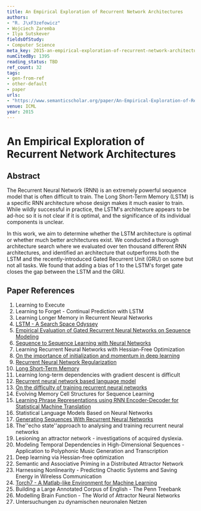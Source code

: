 ```yaml
---
title: An Empirical Exploration of Recurrent Network Architectures
authors:
- "R. J\xF3zefowicz"
- Wojciech Zaremba
- Ilya Sutskever
fieldsOfStudy:
- Computer Science
meta_key: 2015-an-empirical-exploration-of-recurrent-network-architectures
numCitedBy: 1395
reading_status: TBD
ref_count: 32
tags:
- gen-from-ref
- other-default
- paper
urls:
- "https://www.semanticscholar.org/paper/An-Empirical-Exploration-of-Recurrent-Network-J\xF3zefowicz-Zaremba/5b8364c21155d3d2cd38ea4c8b8580beba9a3250?sort=total-citations"
venue: ICML
year: 2015
---
```


# An Empirical Exploration of Recurrent Network Architectures

## Abstract

The Recurrent Neural Network (RNN) is an extremely powerful sequence model that is often difficult to train. The Long Short-Term Memory (LSTM) is a specific RNN architecture whose design makes it much easier to train. While wildly successful in practice, the LSTM's architecture appears to be ad-hoc so it is not clear if it is optimal, and the significance of its individual components is unclear. 
 
In this work, we aim to determine whether the LSTM architecture is optimal or whether much better architectures exist. We conducted a thorough architecture search where we evaluated over ten thousand different RNN architectures, and identified an architecture that outperforms both the LSTM and the recently-introduced Gated Recurrent Unit (GRU) on some but not all tasks. We found that adding a bias of 1 to the LSTM's forget gate closes the gap between the LSTM and the GRU.

## Paper References

1. Learning to Execute
2. Learning to Forget - Continual Prediction with LSTM
3. Learning Longer Memory in Recurrent Neural Networks
4. [LSTM - A Search Space Odyssey](2017-lstm-a-search-space-odyssey.md)
5. [Empirical Evaluation of Gated Recurrent Neural Networks on Sequence Modeling](2014-empirical-evaluation-of-gated-recurrent-neural-networks-on-sequence-modeling.md)
6. [Sequence to Sequence Learning with Neural Networks](2014-sequence-to-sequence-learning-with-neural-networks.md)
7. Learning Recurrent Neural Networks with Hessian-Free Optimization
8. [On the importance of initialization and momentum in deep learning](2013-on-the-importance-of-initialization-and-momentum-in-deep-learning.md)
9. [Recurrent Neural Network Regularization](2014-recurrent-neural-network-regularization.md)
10. [Long Short-Term Memory](1997-long-short-term-memory.md)
11. Learning long-term dependencies with gradient descent is difficult
12. [Recurrent neural network based language model](2010-recurrent-neural-network-based-language-model.md)
13. [On the difficulty of training recurrent neural networks](2013-on-the-difficulty-of-training-recurrent-neural-networks.md)
14. Evolving Memory Cell Structures for Sequence Learning
15. [Learning Phrase Representations using RNN Encoder-Decoder for Statistical Machine Translation](2014-learning-phrase-representations-using-rnn-encoder-decoder-for-statistical-machine-translation.md)
16. Statistical Language Models Based on Neural Networks
17. [Generating Sequences With Recurrent Neural Networks](2013-generating-sequences-with-recurrent-neural-networks.md)
18. The''echo state''approach to analysing and training recurrent neural networks
19. Lesioning an attractor network - investigations of acquired dyslexia.
20. Modeling Temporal Dependencies in High-Dimensional Sequences - Application to Polyphonic Music Generation and Transcription
21. Deep learning via Hessian-free optimization
22. Semantic and Associative Priming in a Distributed Attractor Network
23. Harnessing Nonlinearity - Predicting Chaotic Systems and Saving Energy in Wireless Communication
24. [Torch7 - A Matlab-like Environment for Machine Learning](2011-torch7-a-matlab-like-environment-for-machine-learning.md)
25. Building a Large Annotated Corpus of English - The Penn Treebank
26. Modelling Brain Function - The World of Attractor Neural Networks
27. Untersuchungen zu dynamischen neuronalen Netzen
